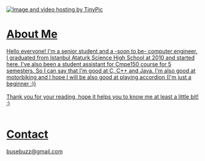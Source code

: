 <a href='http://tinypic.com?ref=a4603o'><img src='http://i61.tinypic.com/a4603o.jpg' alt='Image and video hosting by TinyPic' border='0'>

<h1>About Me</h1>

Hello everyone! I'm a senior student and a -soon to be- computer engineer. I graduated from Istanbul Ataturk Science High School at 2010 and started here. I've also been a student assistant for Cmpe150 course for 5 semesters. So I can say that I'm good at C, C++ and Java. I'm also good at motorbiking and I hope I will be also good at playing accordion (I'm just a beginner :))<br>
<br>
Thank you for your reading, hope it helps you to know me at least a little bit! :)<br>
<br>
<h1>Contact</h1>
busebuzz@gmail.com